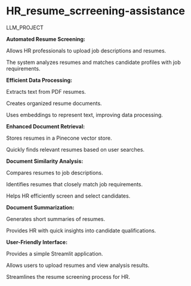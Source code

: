 # HR_resume_scrreening-assistance
LLM_PROJECT



**Automated Resume Screening:**

Allows HR professionals to upload job descriptions and resumes.

The system analyzes resumes and matches candidate profiles with job requirements.



**Efficient Data Processing:**

Extracts text from PDF resumes.

Creates organized resume documents.

Uses embeddings to represent text, improving data processing.



**Enhanced Document Retrieval:**

Stores resumes in a Pinecone vector store.

Quickly finds relevant resumes based on user searches.



**Document Similarity Analysis:**

Compares resumes to job descriptions.

Identifies resumes that closely match job requirements.

Helps HR efficiently screen and select candidates.




**Document Summarization:**

Generates short summaries of resumes.

Provides HR with quick insights into candidate qualifications.




**User-Friendly Interface:**

Provides a simple Streamlit application.

Allows users to upload resumes and view analysis results.

Streamlines the resume screening process for HR.


